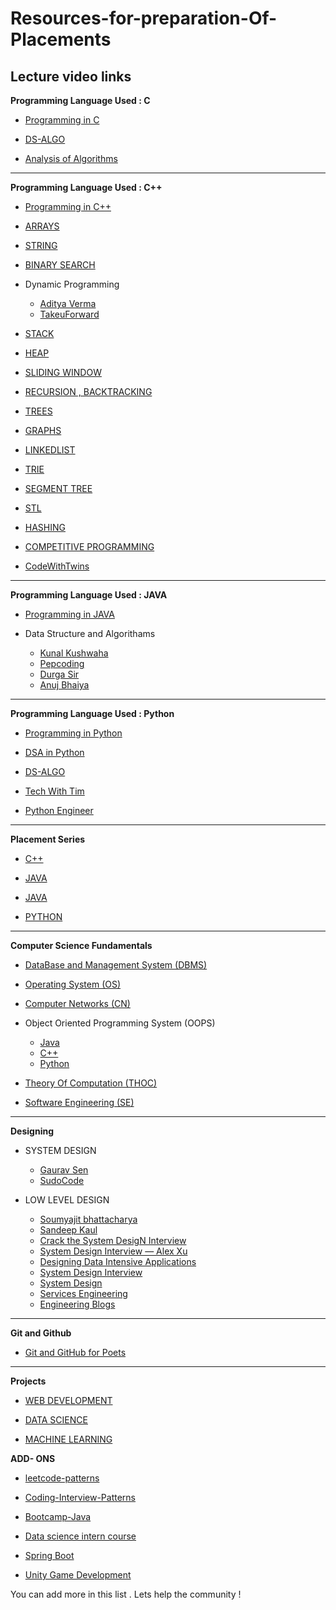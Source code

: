 # Resources-for-preparation-Of-Placements

## Lecture video links

**Programming Language Used : C**

- [Programming in C](https://www.youtube.com/playlist?list=PLu0W_9lII9aiXlHcLx-mDH1Qul38wD3aR)

- [DS-ALGO](https://www.youtube.com/playlist?list=PLu0W_9lII9ahIappRPN0MCAgtOu3lQjQi)

- [Analysis of Algorithms](https://www.youtube.com/playlist?list=PLDN4rrl48XKpZkf03iYFl-O29szjTrs_O)

<hr>

**Programming Language Used : C++**

- [Programming in C++](https://www.youtube.com/playlist?list=PLu0W_9lII9agpFUAlPFe_VNSlXW5uE0YL)

- [ARRAYS](https://www.youtube.com/playlist?list=PLDA2q3s0-n17lGt6HyexWP0zR1yISc1km)

- [STRING](https://www.youtube.com/playlist?list=PL2q4fbVm1Ik6ThrYKCzgEpmaS_XWDGHjx)

- [BINARY SEARCH](https://www.youtube.com/playlist?list=PL_z_8CaSLPWeYfhtuKHj-9MpYb6XQJ_f2)

- Dynamic Programming

  - [Aditya Verma](https://www.youtube.com/playlist?list=PL_z_8CaSLPWekqhdCPmFohncHwz8TY2Go)
  - [TakeuForward](https://www.youtube.com/playlist?list=PLgUwDviBIf0qUlt5H_kiKYaNSqJ81PMMY)

- [STACK](https://www.youtube.com/playlist?list=PL_z_8CaSLPWdeOezg68SKkeLN4-T_jNHd)

- [HEAP](https://www.youtube.com/playlist?list=PL_z_8CaSLPWdtY9W22VjnPxG30CXNZpI9)

- [SLIDING WINDOW](https://www.youtube.com/playlist?list=PL_z_8CaSLPWeM8BDJmIYDaoQ5zuwyxnfj)

- [RECURSION , BACKTRACKING](https://www.youtube.com/playlist?list=PLgUwDviBIf0rGlzIn_7rsaR2FQ5e6ZOL9)

- [TREES](https://www.youtube.com/playlist?list=PLgUwDviBIf0q8Hkd7bK2Bpryj2xVJk8Vk)

- [GRAPHS](https://www.youtube.com/playlist?list=PLgUwDviBIf0rGEWe64KWas0Nryn7SCRWw)

- [LINKEDLIST](https://www.youtube.com/playlist?list=PLKZaSt2df1gz775Mz-2gLpY9sld5wH8We)

- [TRIE](https://www.youtube.com/playlist?list=PLgUwDviBIf0pcIDCZnxhv0LkHf5KzG9zp)

- [SEGMENT TREE](https://www.youtube.com/watch?v=SzLf8DvwIxI&ab_channel=CodeBuddyOfficial)

- [STL](https://www.youtube.com/playlist?list=PLhUBmaJES_g-41r_z-kMGWqQ4Iz-z7Oyo)

- [HASHING](https://youtube.com/playlist?list=PLzjZaW71kMwQ-D3oxCEDHAvYu8VC1XOsS)

- [COMPETITIVE PROGRAMMING](https://www.youtube.com/playlist?list=PLauivoElc3ggagradg8MfOZreCMmXMmJ-)

- [CodeWithTwins](https://www.youtube.com/playlist?list=PL2ZC2yNuZ0DWaXlMWSOaR61nAFWDqgQ0Z)

<hr>

**Programming Language Used : JAVA**

- [Programming in JAVA](https://www.youtube.com/playlist?list=PLu0W_9lII9agS67Uits0UnJyrYiXhDS6q)

- Data Structure and Algorithams
  - [Kunal Kushwaha](https://www.youtube.com/playlist?list=PL9gnSGHSqcnr_DxHsP7AW9ftq0AtAyYqJ)
  - [Pepcoding](https://www.youtube.com/c/Pepcoding)
  - [Durga Sir](https://youtube.com/playlist?list=PLd3UqWTnYXOmx_J1774ukG_rvrpyWczm0)
  - [Anuj Bhaiya](https://www.youtube.com/playlist?list=PLUcsbZa0qzu3yNzzAxgvSgRobdUUJvz7p)

<hr>   
  
**Programming Language Used : Python**

- [Programming in Python](https://www.youtube.com/playlist?list=PLu0W_9lII9agICnT8t4iYVSZ3eykIAOME)

- [DSA in Python](https://youtu.be/pkYVOmU3MgA)

- [DS-ALGO](https://www.youtube.com/playlist?list=PLzgPDYo_3xukPJdH6hVQ6Iic7KiJuoA-l)

- [Tech With Tim](https://www.youtube.com/c/TechWithTim)

- [Python Engineer](https://www.youtube.com/c/PythonEngineer)

<hr>

**Placement Series**

- [C++](https://www.youtube.com/playlist?list=PLDzeHZWIZsTryvtXdMr6rPh4IDexB5NIA)

- [JAVA](https://www.youtube.com/playlist?list=PL9gnSGHSqcnr_DxHsP7AW9ftq0AtAyYqJ)

- [JAVA](https://www.pepcoding.com/resources/)

- [PYTHON](https://www.youtube.com/playlist?list=PLqcJACtjWm_Xk_9rMh4lQLOfW2E6SAxsF)

<hr>

**Computer Science Fundamentals**

- [DataBase and Management System (DBMS)](https://www.youtube.com/playlist?list=PLxCzCOWd7aiFAN6I8CuViBuCdJgiOkT2Y)

- [Operating System (OS)](https://www.youtube.com/playlist?list=PLxCzCOWd7aiGz9donHRrE9I3Mwn6XdP8p)

- [Computer Networks (CN)](https://www.youtube.com/playlist?list=PLxCzCOWd7aiGFBD2-2joCpWOLUrDLvVV_)

- Object Oriented Programming System (OOPS)
  - [Java](https://www.youtube.com/watch?v=bSrm9RXwBaI&ab_channel=ApnaCollege)
  - [C++](https://www.youtube.com/watch?v=wN0x9eZLix4&ab_channel=freeCodeCamp.org)
  - [Python](https://www.youtube.com/watch?v=qiSCMNBIP2g&ab_channel=Telusko)
- [Theory Of Computation (THOC)](https://www.youtube.com/playlist?list=PLBlnK6fEyqRgp46KUv4ZY69yXmpwKOIev)

- [Software Engineering (SE)](https://www.youtube.com/playlist?list=PLxCzCOWd7aiEed7SKZBnC6ypFDWYLRvB2)

<hr>
  
**Designing**
         
- SYSTEM DESIGN
  - [Gaurav Sen](https://www.youtube.com/playlist?list=PLMCXHnjXnTnvo6alSjVkgxV-VH6EPyvoX)
  - [SudoCode](https://www.youtube.com/playlist?list=PLTCrU9sGyburBw9wNOHebv9SjlE4Elv5a)

- LOW LEVEL DESIGN
  - [Soumyajit bhattacharya](https://www.youtube.com/playlist?list=PL12BCqE-Lp650Cg6FZW7SoZwN8Rw1WJI7)
  - [Sandeep Kaul](https://www.codekarle.com/)
  - [Crack the System DesigN Interview](https://tianpan.co/notes/2016-02-13-crack-the-system-design-interview)
  - [System Design Interview — Alex Xu](https://www.amazon.com/System-Design-Interview-Insiders-Guide-ebook/dp/B08B3FWYBX/)
  - [Designing Data Intensive Applications](https://www.amazon.com/Designing-Data-Intensive-Applications-Reliable-Maintainable-ebook/dp/B06XPJML5D/)
  - [System Design Interview](https://github.com/checkcheckzz/system-design-interview)
  - [System Design](https://github.com/shashank88/system_design)
  - [Services Engineering](https://github.com/mmcgrana/services-engineering)
  - [Engineering Blogs](https://github.com/kilimchoi/engineering-blogs)

<hr>

**Git and Github**

- [Git and GitHub for Poets](https://www.youtube.com/playlist?list=PLRqwX-V7Uu6ZF9C0YMKuns9sLDzK6zoiV)

<hr>

**Projects**

- [WEB DEVELOPMENT](https://www.youtube.com/playlist?list=PLu0W_9lII9agiCUZYRsvtGTXdxkzPyItg)

- [DATA SCIENCE](https://www.youtube.com/playlist?list=PLu0W_9lII9agK8pojo23OHiNz3Jm6VQCH)

- [MACHINE LEARNING](https://www.youtube.com/playlist?list=PLu0W_9lII9ai6fAMHp-acBmJONT7Y4BSG)

**ADD- ONS**

- [leetcode-patterns](https://github.com/seanprashad/leetcode-patterns)

- [Coding-Interview-Patterns](https://github.com/ShrutiSharma01/Grokking-the-Coding-Interview-Patterns)

- [Bootcamp-Java](https://github.com/kunal-kushwaha/DSA-Bootcamp-Java)

- [Data science intern course](https://www.youtube.com/playlist?list=PL7zl8TDRnbul57eQ-8R5r9h1028aLoQXT)

- [Spring Boot](https://www.youtube.com/watch?v=35EQXmHKZYs&ab_channel=Telusko)

- [Unity Game Development](https://www.youtube.com/watch?v=j48LtUkZRjU&list=PLPV2KyIb3jR53Jce9hP7G5xC4O9AgnOuL)

You can add more in this list . Lets help the community !
